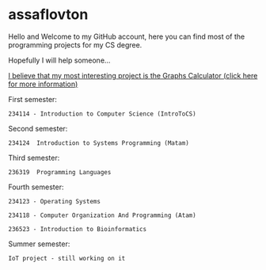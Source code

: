 # assaflovton
Hello and Welcome to my GitHub account, here you can find most of the programming projects for my CS degree.

Hopefully I will help someone...

[I believe that my most interesting project is the Graphs Calculator (click here for more information) ](https://github.com/assaflovton/234124-MatamFinalProject.git)

First semester:

    234114 - Introduction to Computer Science (IntroToCS)

Second semester:

    234124	Introduction to Systems Programming (Matam)

Third semester:

    236319	Programming Languages 

Fourth semester:

    234123 - Operating Systems 

    234118 - Computer Organization And Programming (Atam)

    236523 - Introduction to Bioinformatics

Summer semester:

    IoT project - still working on it

